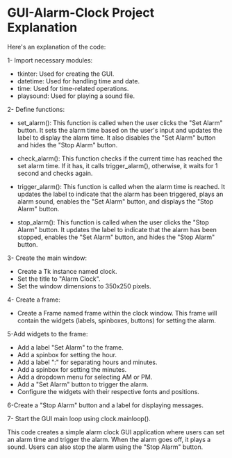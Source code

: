 # GUI-Alarm-Clock Project Explanation
Here's an explanation of the code:

1- Import necessary modules:

* tkinter: Used for creating the GUI.
* datetime: Used for handling time and date.
* time: Used for time-related operations.
* playsound: Used for playing a sound file.


2- Define functions:

* set_alarm(): This function is called when the user clicks the "Set Alarm" button. It sets the alarm time based on the user's input and updates the label to display the alarm time. It also disables the "Set Alarm" button and hides the "Stop Alarm" button.

* check_alarm(): This function checks if the current time has reached the set alarm time. If it has, it calls trigger_alarm(), otherwise, it waits for 1 second and checks again.

* trigger_alarm(): This function is called when the alarm time is reached. It updates the label to indicate that the alarm has been triggered, plays an alarm sound, enables the "Set Alarm" button, and displays the "Stop Alarm" button.

* stop_alarm(): This function is called when the user clicks the "Stop Alarm" button. It updates the label to indicate that the alarm has been stopped, enables the "Set Alarm" button, and hides the "Stop Alarm" button.

3- Create the main window:

* Create a Tk instance named clock.
* Set the title to "Alarm Clock".
* Set the window dimensions to 350x250 pixels.


4- Create a frame:

* Create a Frame named frame within the clock window. This frame will contain the widgets (labels, spinboxes, buttons) for setting the alarm.


5-Add widgets to the frame:

* Add a label "Set Alarm" to the frame.
* Add a spinbox for setting the hour.
* Add a label ":" for separating hours and minutes.
* Add a spinbox for setting the minutes.
* Add a dropdown menu for selecting AM or PM.
* Add a "Set Alarm" button to trigger the alarm.
* Configure the widgets with their respective fonts and positions.

 
6-Create a "Stop Alarm" button and a label for displaying messages.


7- Start the GUI main loop using clock.mainloop().


This code creates a simple alarm clock GUI application where users can set an alarm time and trigger the alarm. When the alarm goes off, it plays a sound. Users can also stop the alarm using the "Stop Alarm" button.







